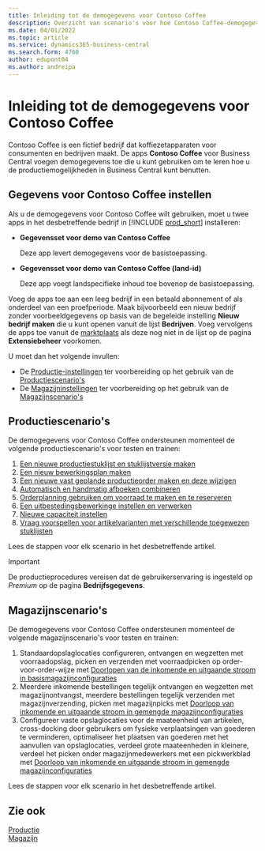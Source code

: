 ```yaml
---
title: Inleiding tot de demogegevens voor Contoso Coffee
description: Overzicht van scenario's voor hoe Contoso Coffee-demogegevens u kunnen helpen bij het leren gebruiken van de mogelijkheden in Business Central.
ms.date: 04/01/2022
ms.topic: article
ms.service: dynamics365-business-central
ms.search.form: 4760
author: edupont04
ms.author: andreipa
---
```


# Inleiding tot de demogegevens voor Contoso Coffee

Contoso Coffee is een fictief bedrijf dat koffiezetapparaten voor consumenten en bedrijven maakt. De apps **Contoso Coffee** voor Business Central voegen demogegevens toe die u kunt gebruiken om te leren hoe u de productiemogelijkheden in Business Central kunt benutten.  


## Gegevens voor Contoso Coffee instellen

Als u de demogegevens voor Contoso Coffee wilt gebruiken, moet u twee apps in het desbetreffende bedrijf in [!INCLUDE [prod_short](../includes/prod_short.md)] installeren:  

- **Gegevensset voor demo van Contoso Coffee**  

    Deze app levert demogegevens voor de basistoepassing.  
- **Gegevensset voor demo van Contoso Coffee (land-id)**  

    Deze app voegt landspecifieke inhoud toe bovenop de basistoepassing.

Voeg de apps toe aan een leeg bedrijf in een betaald abonnement of als onderdeel van een proefperiode. Maak bijvoorbeeld een nieuw bedrijf zonder voorbeeldgegevens op basis van de begeleide instelling **Nieuw bedrijf maken** die u kunt openen vanuit de lijst **Bedrijven**. Voeg vervolgens de apps toe vanuit de [marktplaats](../ui-extensions-install-uninstall.md#install) als deze nog niet in de lijst op de pagina **Extensiebeheer** voorkomen.  

U moet dan het volgende invullen:
 - De [Productie-instellingen](manufacturing/contoso-coffee-manufacturing-intro.md) ter voorbereiding op het gebruik van de [Productiescenario's](#manufacturing-scenarios)
 - De [Magazijninstellingen](warehousing/contoso-coffee-warehousing-intro.md) ter voorbereiding op het gebruik van de [Magazijnscenario's](#warehousing-scenarios)

## Productiescenario's

De demogegevens voor Contoso Coffee ondersteunen momenteel de volgende productiescenario's voor testen en trainen:

1. [Een nieuwe productiestuklijst en stuklijstversie maken](manufacturing/create-new-production-bom-version.md)  
2. [Een nieuw bewerkingsplan maken](manufacturing/create-new-routing.md)  
3. [Een nieuwe vast geplande productieorder maken en deze wijzigen](manufacturing/create-firm-planned-production-order-change.md)  
4. [Automatisch en handmatig afboeken combineren](manufacturing/combine-automatic-manual-flushing.md)  
5. [Orderplanning gebruiken om voorraad te maken en te reserveren](manufacturing/order-planning-create-reserve-supply.md)  
6. [Een uitbestedingsbewerkinge instellen en verwerken](manufacturing/set-up-process-subcontracting-operation.md)  
7. [Nieuwe capaciteit instellen](manufacturing/set-up-new-capacity.md)  
8. [Vraag voorspellen voor artikelvarianten met verschillende toegewezen stuklijsten](manufacturing/variants.md)  

Lees de stappen voor elk scenario in het desbetreffende artikel.  

> [!IMPORTANT]
> De productieprocedures vereisen dat de gebruikerservaring is ingesteld op *Premium* op de pagina **Bedrijfsgegevens**.

## Magazijnscenario's

De demogegevens voor Contoso Coffee ondersteunen momenteel de volgende magazijnscenario's voor testen en trainen:

1.  Standaardopslaglocaties configureren, ontvangen en wegzetten met voorraadopslag, picken en verzenden met voorraadpicken op order-voor-order-wijze met [Doorlopen van de inkomende en uitgaande stroom in basismagazijnconfiguraties](warehousing/warehouse-basic-flow-putaway-pick.md)
2.  Meerdere inkomende bestellingen tegelijk ontvangen en wegzetten met magazijnontvangst, meerdere bestellingen tegelijk verzenden met magazijnverzending, picken met magazijnpicks met [Doorloop van inkomende en uitgaande stroom in gemengde magazijnconfiguraties](warehousing/warehouse-mixed-flow-receive-pick-ship.md)
3.  Configureer vaste opslaglocaties voor de maateenheid van artikelen, cross-docking door gebruikers om fysieke verplaatsingen van goederen te verminderen, optimaliseer het plaatsen van goederen met het aanvullen van opslaglocaties, verdeel grote maateenheden in kleinere, verdeel het picken onder magazijnmedewerkers met een pickwerkblad met [Doorloop van inkomende en uitgaande stroom in gemengde magazijnconfiguraties](warehousing/warehouse-directed-flow.md)

Lees de stappen voor elk scenario in het desbetreffende artikel.
   
## Zie ook

[Productie](../production-manage-manufacturing.md)  
[Magazijn](../warehouse-manage-warehouse.md)  

